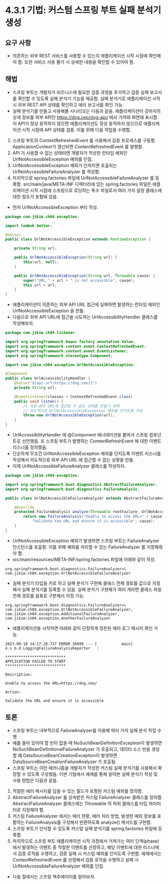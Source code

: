 # 4.3.1 기법: 커스텀 스프링 부트 실패 분석기 생성
## 요구 사항
- 의존하는 외부 REST 서비스를 사용할 수 있는지 애플리케이션 시작 시점에 확인해야 함. 또한 서비스 사용 불가 시 상세한 내용을 확인할 수 있어야 함.

## 해법
- 스프링 부트는 개발자가 비즈니스에 필요한 검증 과정을 추가하고 검증 실패 보고서를 확인할 수 있도록 실패 분석기 기능을 제공함. 실패 분석기로 애플리케이션 시작 시 외부 REST API 상태를 확인하고 에러 보고서를 확인 가능.
- 실패 분석기를 만들고 사용해볼 시나리오는 다음과 같음. 애플리케이션이 강아지의 상세 정보를 외부 API인 https://dog.ceo/dog-api/ 에서 가져와 화면에 표시함. 이 API가 정상 동작하지 않으면 애플리케이션도 정상 동작하지
않으므로 애플리케이션 시작 시점에 API 상태를 검증. 이를 위해 다음 작업을 수행함.
1. 스프링 부트의 ContextRefreshedEvent 를 사용해서 검증 프로세스를 구동함. ApplicationContext가 갱신되면 ContextRefreshedEvent 를 발행함.
2. API 가 사용할 수 없는 상태라면 개발자가 작성한 런타임 예외인 UrlNotAccessibleException 예외를 던짐.
3. UrlNotAccessibleException 예외가 던져지면 호출되는 UrlNotAccessibleFailureAnalyzer 를 작성함.
4. 마지막으로 spring.factories 파일에 UrlNotAccessibleFailureAnalyzer 를 등록함. src/main/java/META-INF 디렉터리에 있는 spring.factories 파일은 애플리케이션 시작 시점에 스프링으로 로딩하는
특수 파일로서 여러 가지 설정 클래스에 대한 참조가 포함돼 있음.
- 먼저 UrlNotAccessibleException 부터 작성.
```java
package com.jikim.ch04.exception;

import lombok.Getter;

@Getter
public class UrlNotAccessibleException extends RuntimeException {

	private String url;

	public UrlNotAccessibleException(String url) {
		this(url, null);
	}

	public UrlNotAccessibleException(String url, Throwable cause) {
		super("URL " + url + " is not accessible", cause);
		this.url = url;
	}
}
```
- 애플리케이션이 의존하는 외부 API URL 접근에 실패하면 발생하는 런타임 예외인 UrlNotAccessibleException 을 만듦.
- 다음으로 외부 API URL에 접근을 시도하는 UrlAccessibilityHandler 클래스를 작성해보자.
```java
package com.jikim.ch04.listener;

import org.springframework.beans.factory.annotation.Value;
import org.springframework.context.event.ContextRefreshedEvent;
import org.springframework.context.event.EventListener;
import org.springframework.stereotype.Component;

import com.jikim.ch04.exception.UrlNotAccessibleException;

@Component
public class UrlAccessibilityHandler {
	@Value("${api.url:https://dog.ceo/}")
	private String url;

	@EventListener(classes = ContextRefreshedEvent.class)
	public void listen() {
		// 외부 API URL에 접근할 수 없는 상태를 만들기 위해
		// 의도적으로 UrlNotAccessibleException 예외를 던지도록 작성
		throw new UrlNotAccessibleException(url);
	}
}
```
- UrlAccessibilityHandler 에 @Component 애너테이션을 붙여서 스프링 컴포넌트로 선언했음. 또 스프링 부트가 발행하는 ContextRefreshEvent 에 대한 이벤트 리스너를 정의했음.
- 단순하게 무조건 UrlNotAccessibleException 예외를 던지도록 이벤트 리스너를 작성해서 의도적으로 외부 API URL 에 접근할 수 없는 상황을 만듦.
- 이제 UrlNotAccessibleFailureAnalyzer 클래스를 작성하자.
```java
package com.jikim.ch04.exception;

import org.springframework.boot.diagnostics.AbstractFailureAnalyzer;
import org.springframework.boot.diagnostics.FailureAnalysis;

public class UrlNotAccessibleFailureAnalyzer extends AbstractFailureAnalyzer<UrlNotAccessibleException> {

	@Override
	protected FailureAnalysis analyze(Throwable rootFailure, UrlNotAccessibleException cause) {
		return new FailureAnalysis("Unable to access the URL=" + cause.getUrl(),
			"Validate the URL and ensure it is accessible", cause);
	}
}
```
- UrlNotAccessibleException 예외가 발생하면 스프링 부트는 FailureAnalyzer 인스턴스를 호출함. 이를 위해 예외를 처리할 수 있는 FailureAnalyzer 를 지정해줘야 함.
- src/main/resources/META-INF/spring.factories 파일에 아래와 같이 작성.
```properties
org.springframework.boot.diagnostics.FailureAnalyzer=\
com.jikim.ch04.exception.UrlNotAccessibleFailureAnalyzer
```
- 실패 분석기 타입을 키로 하고 실패 분석기 구현체 클래스 전체 경로를 값으로 지정해서 실패 분석기를 등록할 수 있음. 실패 분석기 구현체가 여러 개라면 클래스 파일 전체 경로를 쉼표로 구분해서 지정 가능.
```properties
org.springframework.boot.diagnostics.FailureAnalyzer=\
com.jikim.ch04.exception.UrlNotAccessibleFailureAnalyzer,
com.jikim.ch04.exception.AdditionalFailureAnalyzer,
com.jikim.ch04.exception.AnotherFailureAnalyzer
```
- 애플리케이션을 시작하면 아래와 같이 단정하게 정돈된 에러 로그 메시지 확인 가능.
```text
2023-09-18 14:17:28.737 ERROR 36898 --- [           main] o.s.b.d.LoggingFailureAnalysisReporter   : 

***************************
APPLICATION FAILED TO START
***************************

Description:

Unable to access the URL=https://dog.ceo/

Action:

Validate the URL and ensure it is accessible
```

## 토론
- 스프링 부트는 내부적으로 FailureAnalyzer를 이용해 여러 가지 실패 분석 작업 수행
- 예를 들어 있어야 할 빈이 없을 때 NoSuchBeanDefinitionException이 발생하면 NoSuchBeanDefinitionalFailureAnalyzer 가 호출되고, 데이터 소스 빈을 생성할 떄 DataSourceBeanCreationException이
발생하면 DataSourceBeanCreationFailureAnalyzer 가 호출됨.
- 스프링 부트는 이런 매커니즘을 개발자가 작성한 커스텀 실패 분석기를 사용해서 확장할 수 있도록 구성했음. 이번 기법에서 예제를 통해 알아본 실패 분석기 작성 및 사용 방법은 다음과 같음.
1. 적절한 에러 메시지를 담을 수 있는 필드가 포함된 커스텀 예외를 정의함.
2. AbstractFailureAnalyzer 를 상속받은 커스텀 FailureAnalyzer 클래스를 정의함. AbstractFailureAnalyzer 클래스에는 Throwable 의 하위 클래스를 타입 파라미터로 지정해야 함.
3. 커스텀 FailureAnalyzer 에서는 에러 현황, 에러 처리 방법, 발생한 예외 정보를 포함하는 FailureAnalysis를 구성해서 반환하도록 analyze() 메서드를 구현함.
4. 스프링 부트가 인식할 수 있도록 커스텀 실패 분석기를 spring.factories 파일에 등록함.
5. 마지막으로 스프링 부트 애플리케이션 시작 과정에서 거쳐가는 여러 단계(phase)에서 발생하는 이벤트 중 적절한 이벤트를 선정하고, 해당 이벤트에 대한 리스너에서 검증 로직을 수행하고, 검증 실패 시 커스텀 예외를 던지도록
구현함. 예제에서는 ContextRefreshedEvent 를 선정해서 검증 로직을 수행하고 실패 시 UrlNotAccessibleFailureAnalyzer 예외를 던짐.

- 다음 절에서는 스프링 액추에이터를 알아보자.

